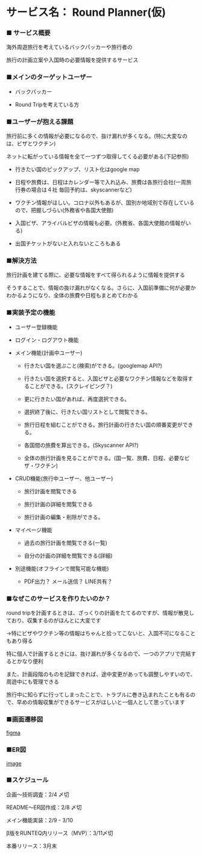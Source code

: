 # サービス名： Round Planner(仮)
### ■ サービス概要
海外周遊旅行を考えているバックパッカーや旅行者の

旅行の計画立案や入国時の必要情報を提供するサービス
### ■メインのターゲットユーザー
- バックパッカー

- Round Tripを考えている方

### ■ユーザーが抱える課題
旅行前に多くの情報が必要になるので、抜け漏れが多くなる。(特に大変なのは、ビザとワクチン)

ネットに転がっている情報を全て一つずつ取得してくる必要がある(下記参照)

- 行きたい国のピックアップ、リスト化はgoogle map

- 日程や旅費は、日程はカレンダー等で入れ込み、旅費は各旅行会社(一周旅行券の場合は４社 毎回予約は、skyscannerなど)

- ワクチン情報がほしい。コロナ以外もあるが、国別か地域別で存在しているので、把握しづらい(外務省や各国大使館)

- 入国ビザ、アライバルビザの情報も必要。(外務省、各国大使館の情報がいる)

- 出国チケットがないと入れないところもある
### ■解決方法
旅行計画を建てる際に、必要な情報をすべて得られるように情報を提供する

そうすることで、情報の抜け漏れがなくなる。さらに、入国前準備に何が必要かわかるようになり、全体の旅費や日程もまとめてわかる
### ■実装予定の機能
- ユーザー登録機能

- ログイン・ログアウト機能

- メイン機能(計画中ユーザー)

  - 行きたい国を選ぶこと(検索)ができる。(googlemap API?)

  - 行きたい国を選択すると、入国ビザと必要なワクチン情報などを取得することができる。(スクレイピング？)

  - 更に行きたい国があれば、再度選択できる。

  - 選択終了後に、行きたい国リストとして閲覧できる。

  - 旅行日程を組むことができる。旅行計画の行きたい国の順番変更ができる。

  - 各国間の旅費を算出できる。(Skyscanner API?)

  - 全体の旅行計画を見ることができる。(国一覧、旅費、日程、必要なビザ・ワクチン)

- CRUD機能(旅行中ユーザー、他ユーザー)

  - 旅行計画を閲覧できる

  - 旅行計画の詳細を閲覧できる

  - 旅行計画の編集・削除ができる。

- マイページ機能

  - 過去の旅行計画を閲覧できる(一覧)

  - 自分の計画の詳細を閲覧できる(詳細)

- 別途機能(オフラインで閲覧可能な機能)

  - PDF出力？ メール送信？ LINE共有？

### ■なぜこのサービスを作りたいのか？
 round tripを計画するときは、ざっくりの計画をたてるのですが、情報が散見しており、収集するのがほんとに大変です

 →特にビザやワクチン等の情報はちゃんと拾ってこないと、入国不可になることもあり得る

特に個人で計画するときには、抜け漏れが多くなるので、一つのアプリで完結するとかなり便利

また、計画段階のものを記録できれば、途中変更があっても調整しやすいので、周遊中にも管理できる

旅行中に知らずに行ってしまったことで、トラブルに巻き込まれたことも有るので、早めの情報収集ができるサービスがほしいと一個人として思っています

### ■画面遷移図
[figma](https://www.figma.com/file/Bqv2jm6XStVIqhG6oithXs/Round-Planner?t=LDsPw9EsTTORywpQ-6)

### ■ER図
[image](https://viewer.diagrams.net/index.html?tags=%7B%7D&highlight=0000ff&edit=_blank&layers=1&nav=1#G1mfBEIY7S9P61U2OT_rONH6MOq239I9Ls)
### ■スケジュール
  企画〜技術調査：2/4 〆切

  README〜ER図作成：2/8 〆切

  メイン機能実装：2/9 - 3/10

  β版をRUNTEQ内リリース（MVP）：3/11〆切

  本番リリース：3月末

